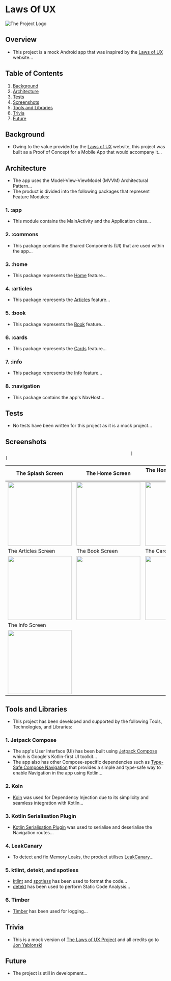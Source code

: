 # Laws Of UX

![The Project Logo](assets/photos/play_store.png)

## Overview

- This project is a mock Android app that was inspired by the [Laws of UX](https://lawsofux.com/) website...

## Table of Contents

1. [Background](#Background)
2. [Architecture](#Architecture)
3. [Tests](#Tests)
4. [Screenshots](#Screenshots)
5. [Tools and Libraries](#Tools-and-Libraries)
6. [Trivia](#Trivia)
7. [Future](#Future)

## Background

- Owing to the value provided by the [Laws of UX](https://lawsofux.com/) website, this project was built as a Proof of Concept for a Mobile App that would accompany it...

## Architecture

- The app uses the Model-View-ViewModel (MVVM) Architectural Pattern...
- The product is divided into the following packages that represent Feature Modules:

### 1. :app

- This module contains the MainActivity and the Application class...

### 2. :commons

- This package contains the Shared Components (UI) that are used within the app...

### 3. :home

- This package represents the [Home](https://lawsofux.com/) feature...

### 4. :articles

- This package represents the [Articles](https://lawsofux.com/articles/) feature...

### 5. :book

- This package represents the [Book](https://lawsofux.com/book/) feature...

### 6. :cards

- This package represents the [Cards](https://lawsofux.com/cards/) feature...

### 7. :info

- This package represents the [Info](https://lawsofux.com/info/) feature...

### 8. :navigation

- This package contains the app's NavHost...

## Tests

- No tests have been written for this project as it is a mock project...

## Screenshots
                                                           |                                                              |
| The Splash Screen                                            | The Home Screen                                              | The Home Details Screen [Sample]                             |
|--------------------------------------------------------------|--------------------------------------------------------------|--------------------------------------------------------------|
| <img src="assets/screenshots/laws_of_ux_1.png" width="200"/> | <img src="assets/screenshots/laws_of_ux_2.png" width="200"/> | <img src="assets/screenshots/laws_of_ux_7.png" width="200"/> |
| The Articles Screen                                          | The Book Screen                                              | The Cards Screen                                             |
| <img src="assets/screenshots/laws_of_ux_3.png" width="200"/> | <img src="assets/screenshots/laws_of_ux_4.png" width="200"/> | <img src="assets/screenshots/laws_of_ux_5.png" width="200"/> |
| The Info Screen                                              |                                                              |                                                              |
| <img src="assets/screenshots/laws_of_ux_6.png" width="200"/> |                                                              |                                                              |

## Tools and Libraries

- This project has been developed and supported by the following Tools, Technologies, and Libraries:

### 1. Jetpack Compose

- The app's User Interface (UI) has been built using [Jetpack Compose](https://developer.android.com/compose) which is Google's Kotlin-first UI toolkit...
- The app also has other Compose-specific dependencies such as [Type-Safe Compose Navigation](https://developer.android.com/guide/navigation/design/type-safety) that provides a simple and type-safe way to enable Navigation in the app using Kotlin...

### 2. Koin

- [Koin](https://insert-koin.io) was used for Dependency Injection due to its simplicity and seamless integration with Kotlin...

### 3. Kotlin Serialisation Plugin

- [Kotlin Serialisation Plugin](https://github.com/Kotlin/kotlinx.serialization) was used to serialise and deserialise the Navigation routes...

### 4. LeakCanary

- To detect and fix Memory Leaks, the product utilises [LeakCanary](https://square.github.io/leakcanary/)...

### 5. ktlint, detekt, and spotless

- [ktlint](https://github.com/JLLeitschuh/ktlint-gradle) and [spotless](https://github.com/diffplug/spotless) has been used to format the code...
- [detekt](https://detekt.dev/) has been used to perform Static Code Analysis...

### 6. Timber

- [Timber](https://github.com/JakeWharton/timber) has been used for logging...

## Trivia

- This is a mock version of [The Laws of UX Project](https://lawsofux.com/) and all credits go to [Jon Yablonski](https://jonyablonski.com/)

## Future

- The project is still in development...